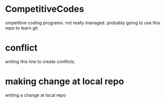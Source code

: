 # CompetitiveCodes
 ompetitive coding programs. not really managed. probably going to use this repo to learn git
# conflict
 writing this line to create conflicts.

# making change at local repo 
 writing a change at local repo
